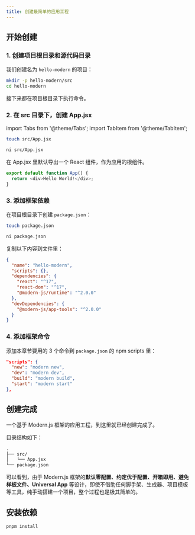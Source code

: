 ```yaml
---
title: 创建最简单的应用工程
---
```


## 开始创建

### 1. 创建项目根目录和源代码目录

我们创建名为 `hello-modern` 的项目：

```bash
mkdir -p hello-modern/src
cd hello-modern
```

接下来都在项目根目录下执行命令。

### 2. 在 src 目录下，创建 App.jsx

import Tabs from '@theme/Tabs';
import TabItem from '@theme/TabItem';

<Tabs>
<TabItem value="macOS" label="macOS" default>

```bash
touch src/App.jsx
```

</TabItem>
<TabItem value="Windows" label="Windows" >

```bash
ni src/App.jsx
```

</TabItem>
</Tabs>

在 App.jsx 里默认导出一个 React 组件，作为应用的根组件。

```js title="src/App.jsx"
export default function App() {
  return <div>Hello World!</div>;
}
```

### 3. 添加框架依赖

在项目根目录下创建 `package.json`：

<Tabs>
<TabItem value="macOS" label="macOS" default>

```bash
touch package.json
```

</TabItem>
<TabItem value="Windows" label="Windows">

```bash
ni package.json
```

</TabItem>
</Tabs>


复制以下内容到文件里：
```json
{
  "name": "hello-modern",
  "scripts": {},
  "dependencies": {
    "react": "^17",
    "react-dom": "^17",
    "@modern-js/runtime": "^2.0.0"
  },
  "devDependencies": {
    "@modern-js/app-tools": "^2.0.0"
  }
}
```

### 4. 添加框架命令

添加本章节要用的 3 个命令到 `package.json` 的 npm scripts 里：

```json
"scripts": {
  "new": "modern new",
  "dev": "modern dev",
  "build": "modern build",
  "start": "modern start"
},
```

## 创建完成

一个基于 Modern.js 框架的应用工程，到这里就已经创建完成了。

目录结构如下：

```md
.
├── src/
│   └── App.jsx
└── package.json
```

可以看到，由于 Modern.js 框架的**默认零配置、约定优于配置、开箱即用、避免样板文件、Universal App** 等设计，即使不借助任何脚手架、生成器、项目模板等工具，纯手动搭建一个项目，整个过程也是极其简单的。

## 安装依赖

```bash
pnpm install
```
